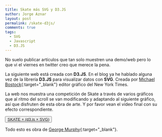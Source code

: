 ```yaml
---
title: Skate más SVG y D3.JS
author: Jorge Aznar
layout: post
permalink: /skate-d3js/
comments: true
tags:
  - SVG
  - Javascript
  - D3.JS
---
```


No suelo publicar artículos que tan solo muestren una demo/web pero lo que vi el viernes en twitter creo que merece la pena.

La siguiente web está creada con **D3.JS**. En el blog ya he hablado alguna vez de la librería **D3.JS** para visualizar datos con **SVG**. Creada por [Michael Bostock](http://twitter.com/mbostock){:target="_blank"} editor gráfico del New York Times.

La web nos muestra una competición de Skate a través de varios gráficos que al ritmo del scroll se van modificando y adaptando al siguiente gráfico, así que disfruten de esta obra de arte. Y por favor vean el vídeo final con su efecto correspondiente.

<button class="boton-centrar">
  <a target="_blank" class="btn" href="http://www.georgelmurphy.com/berrics/">SKATE + (d3.js × SVG)</a>
</button>

Todo esto es obra de [George Murphy](https://twitter.com/georgelmurphy){:target="_blank"}.